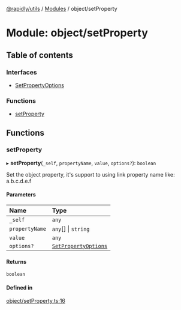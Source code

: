 [@rapidly/utils](../README.md) / [Modules](../modules.md) / object/setProperty

# Module: object/setProperty

## Table of contents

### Interfaces

- [SetPropertyOptions](../interfaces/object_setProperty.SetPropertyOptions.md)

### Functions

- [setProperty](object_setProperty.md#setproperty)

## Functions

### setProperty

▸ **setProperty**(`_self`, `propertyName`, `value`, `options?`): `boolean`

Set the object property, it's support to using link property name like: a.b.c.d.e.f

#### Parameters

| Name | Type |
| :------ | :------ |
| `_self` | `any` |
| `propertyName` | `any`[] \| `string` |
| `value` | `any` |
| `options?` | [`SetPropertyOptions`](../interfaces/object_setProperty.SetPropertyOptions.md) |

#### Returns

`boolean`

#### Defined in

[object/setProperty.ts:16](https://github.com/canguser/rapidly-utils/blob/af8066a/main/object/setProperty.ts#L16)
